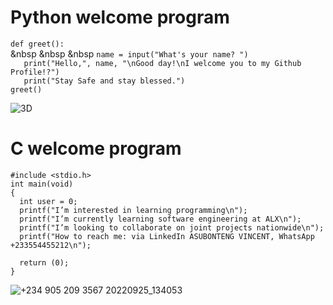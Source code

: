 # Python welcome program
`def greet():`\
 &nbsp &nbsp &nbsp `name = input("What's your name? ")`\
 `   print("Hello,", name, "\nGood day!\nI welcome you to my Github Profile!?")`\
 `   print("Stay Safe and stay blessed.")`\
`greet()`

![3D](https://user-images.githubusercontent.com/109989332/193680413-84a06651-ee66-4a84-9d0c-e620728fb861.jpg)

# C welcome program

`#include <stdio.h>`\
`int main(void)`\
`{`\
`  int user = 0;`\
`  printf("I’m interested in learning programming\n");`\
`  printf("I’m currently learning software engineering at ALX\n");`\
`  printf("I’m looking to collaborate on joint projects nationwide\n");`\
`  printf("How to reach me: via LinkedIn ASUBONTENG VINCENT, WhatsApp +233554455212\n");`

`  return (0);`\
`}`

![+234 905 209 3567 20220925_134053](https://user-images.githubusercontent.com/109989332/193684126-32e0c829-8f03-43b2-9125-a493a2c36d15.jpg)

<!---
This is my personal README repo
--->
